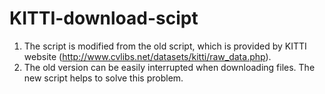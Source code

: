 # KITTI-download-scipt
1. The script is modified from the old script, which is provided by KITTI website (http://www.cvlibs.net/datasets/kitti/raw_data.php). 
2. The old version can be easily interrupted when downloading files. The new script helps to solve this problem.  
